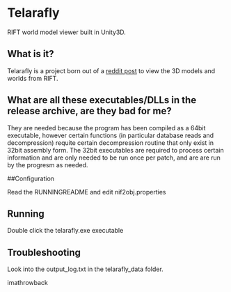 # Telarafly

RIFT world model viewer built in Unity3D.

## What is it?

Telarafly is a project born out of a [reddit post](https://www.reddit.com/r/Rift/comments/4gzw4g/extracting_game_model_files_and_textures/) to view the 3D models and worlds from RIFT.


## What are all these executables/DLLs in the release archive, are they bad for me?

They are needed because the program has been compiled as a 64bit executable, however certain functions (in particular database reads and decompression) requite certain decompression routine that only exist in 32bit assembly form. The 32bit executables are required to process certain information and are only needed to be run once per patch, and are are run by the progresm as needed.

##Configuration

Read the RUNNINGREADME and edit nif2obj.properties

## Running

Double click the telarafly.exe executable

## Troubleshooting

Look into the output_log.txt in the telarafly_data folder.


imathrowback

